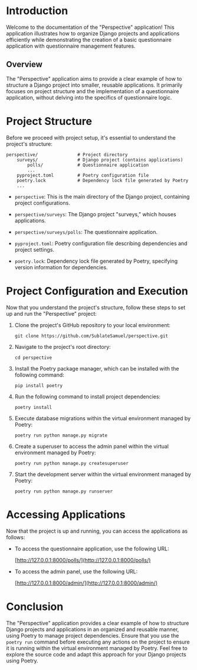 # Introduction

Welcome to the documentation of the "Perspective" application! This application illustrates how to organize Django projects and applications efficiently while demonstrating the creation of a basic questionnaire application with questionnaire management features.

## Overview

The "Perspective" application aims to provide a clear example of how to structure a Django project into smaller, reusable applications. It primarily focuses on project structure and the implementation of a questionnaire application, without delving into the specifics of questionnaire logic.

# Project Structure

Before we proceed with project setup, it's essential to understand the project's structure:

```
perspective/               # Project directory
    surveys/               # Django project (contains applications)
        polls/             # Questionnaire application
        ...
    pyproject.toml         # Poetry configuration file
    poetry.lock            # Dependency lock file generated by Poetry
    ...
```

- `perspective`: This is the main directory of the Django project, containing project configurations.

- `perspective/surveys`: The Django project "surveys," which houses applications.

- `perspective/surveys/polls`: The questionnaire application.

- `pyproject.toml`: Poetry configuration file describing dependencies and project settings.

- `poetry.lock`: Dependency lock file generated by Poetry, specifying version information for dependencies.

# Project Configuration and Execution

Now that you understand the project's structure, follow these steps to set up and run the "Perspective" project:

1. Clone the project's GitHub repository to your local environment:

   ```
   git clone https://github.com/SublateSamuel/perspective.git
   ```

2. Navigate to the project's root directory:

   ```
   cd perspective
   ```

3. Install the Poetry package manager, which can be installed with the following command:

   ```
   pip install poetry
   ```

4. Run the following command to install project dependencies:

   ```
   poetry install
   ```

5. Execute database migrations within the virtual environment managed by Poetry:

   ```
   poetry run python manage.py migrate
   ```

6. Create a superuser to access the admin panel within the virtual environment managed by Poetry:

   ```
   poetry run python manage.py createsuperuser
   ```

7. Start the development server within the virtual environment managed by Poetry:

   ```
   poetry run python manage.py runserver
   ```

# Accessing Applications

Now that the project is up and running, you can access the applications as follows:

- To access the questionnaire application, use the following URL:

   [http://127.0.0.1:8000/polls/](http://127.0.0.1:8000/polls/)

- To access the admin panel, use the following URL:

   [http://127.0.0.1:8000/admin/](http://127.0.0.1:8000/admin/)

# Conclusion

The "Perspective" application provides a clear example of how to structure Django projects and applications in an organized and reusable manner, using Poetry to manage project dependencies. Ensure that you use the `poetry run` command before executing any actions on the project to ensure it is running within the virtual environment managed by Poetry. Feel free to explore the source code and adapt this approach for your Django projects using Poetry.